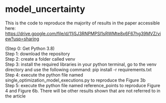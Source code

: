 # model_uncertainty
This is the code to reproduce the majority of results in the paper accessible here: https://drive.google.com/file/d/11jSJ3RNPMPSl1sRWMte8x6F67hg39MVZ/view?usp=sharing

(Step 0: Get Python 3.8) <br />
Step 1: download the repository <br />
Step 2: create a folder called venv <br />
Step 3: install the required libraries in your python terminal, go to the venv directory and use the following command: pip install -r requirements.txt <br />
Step 4: execute the python file named single_optimization_model_executions.py to reproduce the Figure 3b <br />
Step 5: execute the python file named reference_points to reproduce Figure 4 and Figure 6b. There will be other results shown that are not referred to in the article <br />
